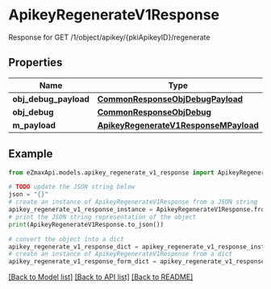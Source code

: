# ApikeyRegenerateV1Response

Response for GET /1/object/apikey/{pkiApikeyID}/regenerate

## Properties

Name | Type | Description | Notes
------------ | ------------- | ------------- | -------------
**obj_debug_payload** | [**CommonResponseObjDebugPayload**](CommonResponseObjDebugPayload.md) |  | 
**obj_debug** | [**CommonResponseObjDebug**](CommonResponseObjDebug.md) |  | [optional] 
**m_payload** | [**ApikeyRegenerateV1ResponseMPayload**](ApikeyRegenerateV1ResponseMPayload.md) |  | 

## Example

```python
from eZmaxApi.models.apikey_regenerate_v1_response import ApikeyRegenerateV1Response

# TODO update the JSON string below
json = "{}"
# create an instance of ApikeyRegenerateV1Response from a JSON string
apikey_regenerate_v1_response_instance = ApikeyRegenerateV1Response.from_json(json)
# print the JSON string representation of the object
print(ApikeyRegenerateV1Response.to_json())

# convert the object into a dict
apikey_regenerate_v1_response_dict = apikey_regenerate_v1_response_instance.to_dict()
# create an instance of ApikeyRegenerateV1Response from a dict
apikey_regenerate_v1_response_form_dict = apikey_regenerate_v1_response.from_dict(apikey_regenerate_v1_response_dict)
```
[[Back to Model list]](../README.md#documentation-for-models) [[Back to API list]](../README.md#documentation-for-api-endpoints) [[Back to README]](../README.md)


